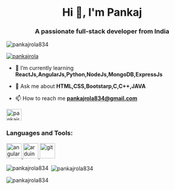 <h1 align="center">Hi 👋, I'm Pankaj</h1>
<h3 align="center">A passionate full-stack developer from India</h3>

<p align="left"> <img src="https://komarev.com/ghpvc/?username=pankajrola834&label=Profile%20views&color=0e75b6&style=flat" alt="pankajrola834" /> </p>

<p align="left"> <a href="https://twitter.com/pankajrola" target="blank"><img src="https://img.shields.io/twitter/follow/pankajrola?logo=twitter&style=for-the-badge" alt="pankajrola" /></a> </p>

- 🌱 I’m currently learning **ReactJs,AngularJs,Python,NodeJs,MongoDB,ExpressJs**

- 💬 Ask me about **HTML,CSS,Bootstarp,C,C++,JAVA**

- 📫 How to reach me **pankajrola834@gmail.com**

<p align="left">
<a href="https://twitter.com/pankajrola" target="blank"><img align="center" src="https://raw.githubusercontent.com/rahuldkjain/github-profile-readme-generator/master/src/images/icons/Social/twitter.svg" alt="pankajrola" height="30" width="40" /></a>
</p>

<h3 align="left">Languages and Tools:</h3>
<p align="left"> <a href="https://angular.io" target="_blank" rel="noreferrer"> <img src="https://angular.io/assets/images/logos/angular/angular.svg" alt="angular" width="40" height="40"/> </a> <a href="https://www.arduino.cc/" target="_blank" rel="noreferrer"> <img src="https://cdn.worldvectorlogo.com/logos/arduino-1.svg" alt="arduino" width="40" height="40"/> </a> <a href="https://git-scm.com/" target="_blank" rel="noreferrer"> <img src="https://www.vectorlogo.zone/logos/git-scm/git-scm-icon.svg" alt="git" width="40" height="40"/> </a> </p>

<p><img align="left" src="https://github-readme-stats.vercel.app/api/top-langs?username=pankajrola834&show_icons=true&locale=en&layout=compact" alt="pankajrola834" /></p>

<p>&nbsp;<img align="center" src="https://github-readme-stats.vercel.app/api?username=pankajrola834&show_icons=true&locale=en" alt="pankajrola834" /></p>

<p><img align="center" src="https://github-readme-streak-stats.herokuapp.com/?user=pankajrola834&" alt="pankajrola834" /></p>
